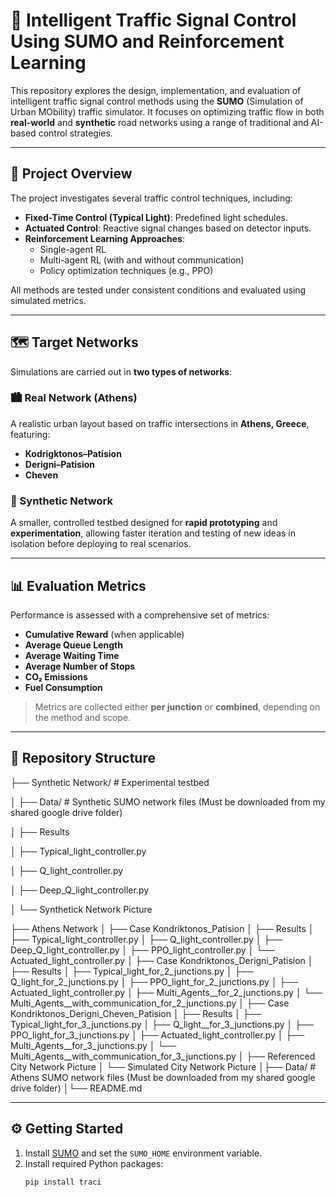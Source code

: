 # 🚦 Intelligent Traffic Signal Control Using SUMO and Reinforcement Learning

This repository explores the design, implementation, and evaluation of intelligent traffic signal control methods using the **SUMO** (Simulation of Urban MObility) traffic simulator. It focuses on optimizing traffic flow in both **real-world** and **synthetic** road networks using a range of traditional and AI-based control strategies.

---

## 📌 Project Overview

The project investigates several traffic control techniques, including:

- **Fixed-Time Control (Typical Light)**: Predefined light schedules.
- **Actuated Control**: Reactive signal changes based on detector inputs.
- **Reinforcement Learning Approaches**:
  - Single-agent RL
  - Multi-agent RL (with and without communication)
  - Policy optimization techniques (e.g., PPO)

All methods are tested under consistent conditions and evaluated using simulated metrics.

---

## 🗺️ Target Networks

Simulations are carried out in **two types of networks**:

### 🏙 Real Network (Athens)
A realistic urban layout based on traffic intersections in **Athens, Greece**, featuring:

- **Kodrigktonos–Patision**
- **Derigni–Patision**
- **Cheven**

### 🧪 Synthetic Network
A smaller, controlled testbed designed for **rapid prototyping** and **experimentation**, allowing faster iteration and testing of new ideas in isolation before deploying to real scenarios.

---

## 📊 Evaluation Metrics

Performance is assessed with a comprehensive set of metrics:

- **Cumulative Reward** (when applicable)
- **Average Queue Length**
- **Average Waiting Time**
- **Average Number of Stops**
- **CO₂ Emissions**
- **Fuel Consumption**

> Metrics are collected either **per junction** or **combined**, depending on the method and scope.

---

## 📁 Repository Structure

├── Synthetic Network/ # Experimental testbed

│    ├── Data/ # Synthetic SUMO network files (Must be downloaded from my shared google drive folder)

│    ├── Results

│    ├── Typical_light_controller.py

│    ├── Q_light_controller.py

│    ├── Deep_Q_light_controller.py

│    └── Synthetick Network Picture
    
├── Athens Network
│    ├── Case Kondriktonos_Patision
│       ├── Results
│       ├── Typical_light_controller.py
│        ├── Q_light_controller.py
│        ├── Deep_Q_light_controller.py
│        ├── PPO_light_controller.py
│        └── Actuated_light_controller.py
│    ├── Case Kondriktonos_Derigni_Patision
│        ├── Results
│        ├── Typical_light_for_2_junctions.py
│        ├── Q_light_for_2_junctions.py
│        ├── PPO_light_for_2_junctions.py
│        ├── Actuated_light_controller.py
│        ├── Multi_Agents__for_2_junctions.py
│        └── Multi_Agents__with_communication_for_2_junctions.py
│    ├── Case Kondriktonos_Derigni_Cheven_Patision
│        ├── Results
│        ├── Typical_light_for_3_junctions.py
│        ├── Q_light__for_3_junctions.py
│        ├── PPO_light_for_3_junctions.py
│        ├── Actuated_light_controller.py
│        ├── Multi_Agents__for_3_junctions.py
│        └── Multi_Agents__with_communication_for_3_junctions.py
│    ├── Referenced City Network Picture
│    └── Simulated City Network Picture
│├── Data/ # Athens SUMO network files (Must be downloaded from my shared google drive folder)
│└── README.md

---

## ⚙️ Getting Started

1. Install [SUMO](https://sumo.dlr.de/docs/Downloads.html) and set the `SUMO_HOME` environment variable.
2. Install required Python packages:
   ```bash
   pip install traci
